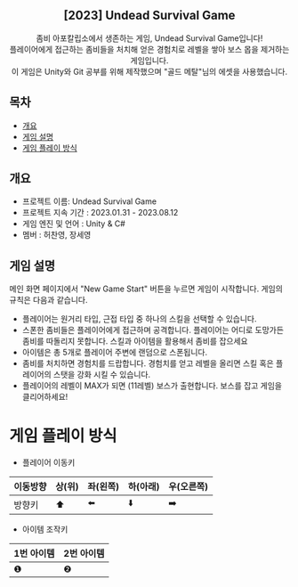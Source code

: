 
<div align="center">
  <h2>[2023] Undead Survival Game</h2>
  좀비 아포칼립소에서 생존하는 게임, Undead Survival Game입니다!<br> 플레이어에게 접근하는 좀비들을 처치해 얻은 경험치로 레벨을 쌓아 보스 몹을 제거하는 게임입니다. <br> 이 게임은 Unity와 Git 공부를 위해 제작했으며 "골드 메탈"님의 에셋을 사용했습니다.
</div>

## 목차
  - [개요](#개요)
  - [게임 설명](#게임-설명)
  - [게임 플레이 방식](#게임-플레이-방식)

## 개요
  - 프로젝트 이름: Undead Survival Game
  - 프로젝트 지속 기간 : 2023.01.31 - 2023.08.12
  - 게임 엔진 및 언어 : Unity & C#
  - 멤버 : 허찬영, 장세영

## 게임 설명
메인 화면 페이지에서 "New Game Start" 버튼을 누르면 게임이 시작합니다. 게임의 규칙은 다음과 같습니다.<br>
- 플레이어는 원거리 타입, 근접 타입 중 하나의 스킬을 선택할 수 있습니다. <br>
- 스폰한 좀비들은 플레이어에게 접근하며 공격합니다. 플레이어는 어디로 도망가든 좀비를 따돌리지 못합니다. 스킬과 아이템을 활용해서 좀비를 잡으세요 <br>
- 아이템은 총 5개로 플레이어 주변에 랜덤으로 스폰됩니다. 
- 좀비를 처치하면 경험치를 드랍합니다. 경험치를 얻고 레벨을 올리면 스킬 혹은 플레이어의 스탯을 강화 시킬 수 있습니다. <br>
- 플레이어의 레벨이 MAX가 되면 (11레벨) 보스가 출현합니다. 보스를 잡고 게임을 클리어하세요! <br>

# 게임 플레이 방식
- 플레이어 이동키

|이동방향|상(위)|좌(왼쪽)|하(아래)|우(오른쪽)|
|---|---|---|---|---|
|방향키|⬆️|⬅️|⬇️|➡️|

- 아이템 조작키

|1번 아이템|2번 아이템|
|---|---|
|❶|❷|




